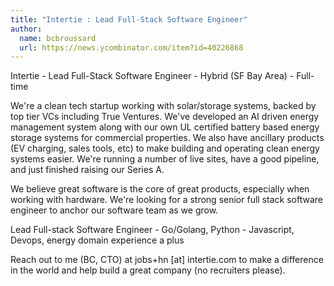 ```yaml
---
title: "Intertie : Lead Full-Stack Software Engineer"
author:
  name: bcbroussard
  url: https://news.ycombinator.com/item?id=40226868
---
```

Intertie - Lead Full-Stack Software Engineer - Hybrid (SF Bay Area) - Full-time

We&#x27;re a clean tech startup working with solar&#x2F;storage systems, backed by top tier VCs including True Ventures. We&#x27;ve developed an AI driven energy management system along with our own UL certified battery based energy storage systems for commercial properties. We also have ancillary products (EV charging, sales tools, etc) to make building and operating clean energy systems easier. We&#x27;re running a number of live sites, have a good pipeline, and just finished raising our Series A.

We believe great software is the core of great products, especially when working with hardware. We&#x27;re looking for a strong senior full stack software engineer to anchor our software team as we grow.

Lead Full-stack Software Engineer - Go&#x2F;Golang, Python - Javascript, Devops, energy domain experience a plus

Reach out to me (BC, CTO) at jobs+hn [at] intertie.com to make a difference in the world and help build a great company (no recruiters please).
